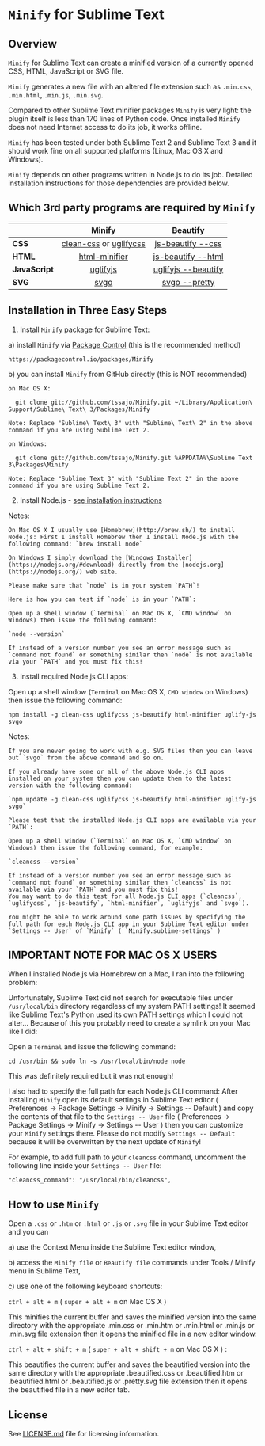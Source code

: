 `Minify` for Sublime Text
=========================

Overview
--------
`Minify` for Sublime Text can create a minified version of a currently opened CSS, HTML, JavaScript or SVG file.

`Minify` generates a new file with an altered file extension such as `.min.css`, `.min.html`, `.min.js`, `.min.svg`.

Compared to other Sublime Text minifier packages `Minify` is very light: the plugin itself is less than 170 lines of Python code.
Once installed `Minify` does not need Internet access to do its job, it works offline.

`Minify` has been tested under both Sublime Text 2 and Sublime Text 3 and it should work fine on all supported platforms (Linux, Mac OS X and Windows).

`Minify` depends on other programs written in Node.js to do its job. Detailed installation instructions for those dependencies are provided below.

Which 3rd party programs are required by `Minify`
-------------------------------------------------

|                | Minify | Beautify |
| -------------- |:------:|:--------:|
| **CSS**        | [clean-css](https://www.npmjs.com/package/clean-css) or [uglifycss](https://www.npmjs.com/package/uglifycss) | [js-beautify --css](https://www.npmjs.org/package/js-beautify) |
| **HTML**       | [html-minifier](https://www.npmjs.com/package/html-minifier) | [js-beautify --html](https://www.npmjs.org/package/js-beautify) |
| **JavaScript** | [uglifyjs](https://www.npmjs.com/package/uglifyjs) | [uglifyjs --beautify](https://www.npmjs.com/package/uglifyjs) |
| **SVG**        | [svgo](https://www.npmjs.com/package/svgo) | [svgo --pretty](https://www.npmjs.com/package/svgo) |

Installation in Three Easy Steps
--------------------------------

1. Install `Minify` package for Sublime Text:

  a) install `Minify` via [Package Control](https://packagecontrol.io/) (this is the recommended method)

    https://packagecontrol.io/packages/Minify

  b) you can install `Minify` from GitHub directly (this is NOT recommended)

    on Mac OS X:

      git clone git://github.com/tssajo/Minify.git ~/Library/Application\ Support/Sublime\ Text\ 3/Packages/Minify

    Note: Replace "Sublime\ Text\ 3" with "Sublime\ Text\ 2" in the above command if you are using Sublime Text 2.

    on Windows:

      git clone git://github.com/tssajo/Minify.git %APPDATA%\Sublime Text 3\Packages\Minify

    Note: Replace "Sublime Text 3" with "Sublime Text 2" in the above command if you are using Sublime Text 2.

2. Install Node.js - [see installation instructions](https://github.com/joyent/node/wiki/Installing-Node.js-via-package-manager)

  Notes:

    On Mac OS X I usually use [Homebrew](http://brew.sh/) to install Node.js: First I install Homebrew then I install Node.js with the following command: `brew install node`

    On Windows I simply download the [Windows Installer](https://nodejs.org/#download) directly from the [nodejs.org](https://nodejs.org/) web site.

    Please make sure that `node` is in your system `PATH`!

    Here is how you can test if `node` is in your `PATH`:

    Open up a shell window (`Terminal` on Mac OS X, `CMD window` on Windows) then issue the following command:

    `node --version`

    If instead of a version number you see an error message such as `command not found` or something similar then `node` is not available via your `PATH` and you must fix this!

3. Install required Node.js CLI apps:

  Open up a shell window (`Terminal` on Mac OS X, `CMD window` on Windows) then issue the following command:

  `npm install -g clean-css uglifycss js-beautify html-minifier uglify-js svgo`

  Notes:

    If you are never going to work with e.g. SVG files then you can leave out `svgo` from the above command and so on.

    If you already have some or all of the above Node.js CLI apps installed on your system then you can update them to the latest version with the following command:

    `npm update -g clean-css uglifycss js-beautify html-minifier uglify-js svgo`

    Please test that the installed Node.js CLI apps are available via your `PATH`:

    Open up a shell window (`Terminal` on Mac OS X, `CMD window` on Windows) then issue the following command, for example:

    `cleancss --version`

    If instead of a version number you see an error message such as `command not found` or something similar then `cleancss` is not available via your `PATH` and you must fix this!
    You may want to do this test for all Node.js CLI apps (`cleancss`, `uglifycss`, `js-beautify`, `html-minifier`, `uglifyjs` and `svgo`).

    You might be able to work around some path issues by specifying the full path for each Node.js CLI app in your Sublime Text editor under
    `Settings -- User` of `Minify` ( `Minify.sublime-settings` )

IMPORTANT NOTE FOR MAC OS X USERS
---------------------------------
When I installed Node.js via Homebrew on a Mac, I ran into the following problem:

Unfortunately, Sublime Text did not search for executable files under `/usr/local/bin` directory regardless of my system PATH settings!
It seemed like Sublime Text's Python used its own PATH settings which I could not alter... Because of this you probably need to create a symlink on your Mac like I did:

Open a `Terminal` and issue the following command:

`cd /usr/bin && sudo ln -s /usr/local/bin/node node`

This was definitely required but it was not enough!

I also had to specify the full path for each Node.js CLI command:
After installing `Minify` open its default settings in Sublime Text editor
( Preferences -> Package Settings -> Minify -> Settings -- Default ) and copy the contents of that file to the `Settings -- User` file
( Preferences -> Package Settings -> Minify -> Settings -- User ) then you can customize your `Minify` settings there.
Please do not modify `Settings -- Default` because it will be overwritten by the next update of `Minify`!

For example, to add full path to your `cleancss` command, uncomment the following line inside your `Settings -- User` file:

    "cleancss_command": "/usr/local/bin/cleancss",

How to use `Minify`
-------------------
Open a `.css` or `.htm` or `.html` or `.js` or `.svg` file in your Sublime Text editor and you can

  a) use the Context Menu inside the Sublime Text editor window,

  b) access the `Minify file` or `Beautify file` commands under Tools / Minify menu in Sublime Text,

  c) use one of the following keyboard shortcuts:

  `ctrl + alt + m` ( `super + alt + m` on Mac OS X )

  This minifies the current buffer and saves the minified version into the same directory with the
  appropriate .min.css or .min.htm or .min.html or .min.js or .min.svg file extension
  then it opens the minified file in a new editor window.

  `ctrl + alt + shift + m` ( `super + alt + shift + m` on Mac OS X ) :

  This beautifies the current buffer and saves the beautified version into the same directory with the appropriate
  .beautified.css or .beautified.htm or .beautified.html or .beautified.js or .pretty.svg file extension
  then it opens the beautified file in a new editor tab.

License
-------
See [LICENSE.md](https://github.com/tssajo/Minify/blob/master/LICENSE.md) file for licensing information.
